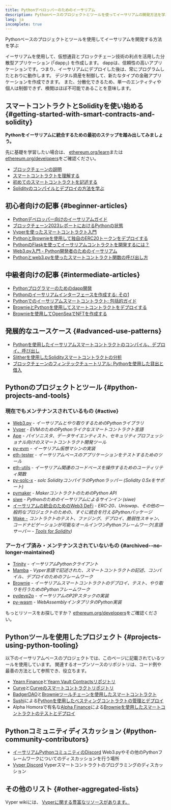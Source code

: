```yaml
---
title: Pythonデベロッパーのためのイーサリアム
description: Pythonベースのプロジェクトとツールを使ってイーサリアムの開発方法を学ぶ
lang: ja
incomplete: true
---
```


<FeaturedText>Pythonベースのプロジェクトとツールを使用してイーサリアムを開発する方法を学ぶ</FeaturedText>

イーサリアムを使用して、仮想通貨とブロックチェーン技術の利点を活用した分散型アプリケーション (「dapp」) を作成します。 dappは、信頼性の高いアプリケーションです。つまり、イーサリアムにデプロイした後は、常にプログラムしたとおりに動作します。 デジタル資産を制御して、新たなタイプの金融アプリケーションを作成できます。 また、分散化できるため、単一のエンティティや個人は制御できず、検閲はほぼ不可能であることを意味します。

## スマートコントラクトとSolidityを使い始める {#getting-started-with-smart-contracts-and-solidity}

**Pythonをイーサリアムに統合するための最初のステップを踏み出してみましょう。**

先に基礎を学習したい場合は、 [ethereum.org/learn](/learn/)または[ethereum.org/developers](/developers/)をご確認ください。

- [ブロックチェーンの説明](https://kauri.io/article/d55684513211466da7f8cc03987607d5/blockchain-explained)
- [スマートコントラクトを理解する](https://kauri.io/article/e4f66c6079e74a4a9b532148d3158188/ethereum-101-part-5-the-smart-contract)
- [初めてのスマートコントラクトを記述する](https://kauri.io/article/124b7db1d0cf4f47b414f8b13c9d66e2/remix-ide-your-first-smart-contract)
- [Solidityのコンパイルとデプロイの方法を学ぶ](https://kauri.io/article/973c5f54c4434bb1b0160cff8c695369/understanding-smart-contract-compilation-and-deployment)

## 初心者向けの記事 {#beginner-articles}

- [Pythonデベロッパー向けのイーサリアムガイド](https://snakecharmers.ethereum.org/a-developers-guide-to-ethereum-pt-1/)
- [ブロックチェーン2023レポートにおけるPythonの状態](https://tradingstrategy.ai/blog/the-state-of-python-in-blockchain-in-2023)
- [Vyperを使ったスマートコントラクト入門](https://kauri.io/#collections/Getting%20Started/an-introduction-to-smart-contracts-with-vyper/)
- [PythonとBrownieを使用して独自のERC20トークンをデプロイする](https://betterprogramming.pub/python-blockchain-token-deployment-tutorial-create-an-erc20-77a5fd2e1a58)
- [PythonのFlaskを使ってイーサリアムコントラクトを開発するには？](https://medium.com/coinmonks/how-to-develop-ethereum-contract-using-python-flask-9758fe65976e)
- [Web3.py入門 - Python開発者のためのイーサリアム](https://www.dappuniversity.com/articles/web3-py-intro)
- [Pythonとweb3.pyを使ったスマートコントラクト関数の呼び出し方](https://stackoverflow.com/questions/57580702/how-to-call-a-smart-contract-function-using-python-and-web3-py)

## 中級者向けの記事 {#intermediate-articles}

- [Pythonプログラマーのためのdapp開発](https://levelup.gitconnected.com/dapps-development-for-python-developers-f52b32b54f28)
- [Pythonのイーサリアムインターフェースを作成する: その1](https://hackernoon.com/creating-a-python-ethereum-interface-part-1-4d2e47ea0f4d)
- [Pythonでのイーサリアムスマートコントラクト: 包括的ガイド](https://hackernoon.com/ethereum-smart-contracts-in-python-a-comprehensive-ish-guide-771b03990988)
- [BrownieとPythonを使用してスマートコントラクトをデプロイする](https://dev.to/patrickalphac/using-brownie-for-to-deploy-smart-contracts-1kkp)
- [Brownieを使用してOpenSeaでNFTを作成する](https://www.freecodecamp.org/news/how-to-make-an-nft-and-render-on-opensea-marketplace/)

## 発展的なユースケース {#advanced-use-patterns}

- [Pythonを使用したイーサリアムスマートコントラクトのコンパイル、デプロイ、呼び出し](https://yohanes.gultom.id/2018/11/28/compiling-deploying-and-calling-ethereum-smartcontract-using-python/)
- [Slitherを使用したSolidityスマートコントラクトの分析](https://kauri.io/#collections/DevOps/analyze-solidity-smart-contracts-with-slither/#analyze-solidity-smart-contracts-with-slither)
- [ブロックチェーンのフィンテックチュートリアル: Pythonを使用した貸出と借入](https://blog.chain.link/blockchain-fintech-defi-tutorial-lending-borrowing-python/)

## Pythonのプロジェクトとツール {#python-projects-and-tools}

### 現在でもメンテナンスされているもの {#active}

- [Web3.py](https://github.com/ethereum/web3.py) - _イーサリアムとやり取りするためのPythonライブラリ_
- [Vyper](https://github.com/ethereum/vyper/) - _EVMのためのPythonライクなスマートコントラクト言語_
- [Ape](https://github.com/ApeWorX/ape) - _パイソニスタ、データサイエンティスト、セキュリティプロフェッショナル向けのスマートコントラクト開発ツール_
- [py-evm](https://github.com/ethereum/py-evm) - _イーサリアム仮想マシンの実装_
- [eth-tester](https://github.com/ethereum/eth-tester) - _イーサリアムベースのアプリケーションをテストするためのツール_
- [eth-utils](https://github.com/ethereum/eth-utils/) - _イーサリアム関連のコードベースを操作するためのユーティリティ関数_
- [py-solc-x](https://pypi.org/project/py-solc-x/) - _solc SolidityコンパイラのPythonラッパー (Solidity 0.5xをサポート)_
- [pymaker](https://github.com/makerdao/pymaker) - _MakerコントラクトのためのPython API_
- [siwe](https://github.com/signinwithethereum/siwe-py) - _Pythonのためのイーサリアムによるサインイン (siwe)_
- [イーサリアムの統合のためのWeb3 DeFi](https://github.com/tradingstrategy-ai/web3-ethereum-defi) - _ERC-20、Uniswap、その他の一般的なプロジェクトのための、すぐに統合を行えるPythonパッケージ_
- [Wake -](https://getwake.io) _コントラクトのテスト、ファジング、デプロイ、脆弱性スキャン、コードナビゲーションが可能なオールインワンPythonフレームワーク(言語サーバー - [Tools for Solidity](https://marketplace.visualstudio.com/items?itemName=AckeeBlockchain.tools-for-solidity))_

### アーカイブ済み・メンテナンスされていないもの {#archived--no-longer-maintained}

- [Trinity](https://github.com/ethereum/trinity) - _イーサリアムPythonクライアント_
- [Mamba](https://github.com/arjunaskykok/mamba) - _Vyper言語で記述された、スマートコントラクトの記述、コンパイル、デプロイのためのフレームワーク_
- [Brownie](https://github.com/eth-brownie/brownie) - _イーサリアムスマートコントラクトのデプロイ、テスト、やり取りを行うためのPythonフレームワーク_
- [pydevp2p](https://github.com/ethereum/pydevp2p) - _イーサリアムのP2Pスタックの実装_
- [py-wasm](https://github.com/ethereum/py-wasm) - _WebAssemblyインタプリタのPython実装_

もっとリソースをお探しですか？ [ethereum.org/developers](/developers/)をご確認ください。

## Pythonツールを使用したプロジェクト {#projects-using-python-tooling}

以下のイーサリアムベースのプロジェクトでは、このページに記載されているツールを使用しています。 関連するオープンソースのリポジトリは、コード例や最善の方法として参照でき、役立ちます。

- [Yearn Finance](https://yearn.finance/)と[Yearn Vault Contractsリポジトリ](https://github.com/yearn/yearn-vaults)
- [Curve](https://curve.fi/)と[Curveのスマートコントラクトリポジトリ](https://github.com/curvefi/curve-contract)
- [BadgerDAO](https://badger.com/)と[Brownieツールチェーンを使用したスマートコントラクト](https://github.com/Badger-Finance/badger-system)
- [Sushi](https://sushi.com/)による[Pythonを使用したべスティングコントラクトの管理とデプロイ](https://github.com/sushiswap/sushi-vesting-protocols)
- Alpha Homoraで有名な[Alpha Finance](https://alphafinance.io/)による[Brownieを使用したスマートコントラクトのテストとデプロイ](https://github.com/AlphaFinanceLab/alpha-staking-contract)

## Pythonコミュニティディスカッション {#python-community-contributors}

- [イーサリアムPythonコミュニティのDiscord](https://discord.gg/9zk7snTfWe) Web3.pyやその他のPythonフレームワークについてのディスカッションを行う場所
- [Vyper Discord](https://discord.gg/SdvKC79cJk) Vyperスマートコントラクトのプログラミングのディスカッション

## その他のリスト {#other-aggregated-lists}

Vyper wikiには、 [Vyperに関する豊富なリソースがあります。](https://github.com/vyperlang/vyper/wiki/Vyper-tools-and-resources)